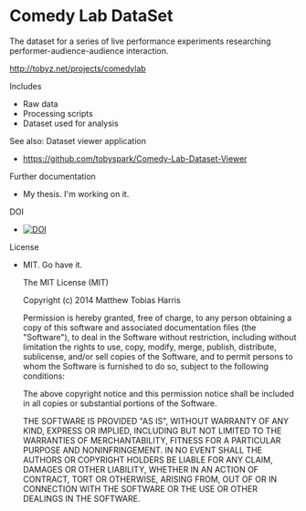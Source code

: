 Comedy Lab DataSet
=================

The dataset for a series of live performance experiments researching performer-audience-audience interaction.

http://tobyz.net/projects/comedylab

Includes
- Raw data
- Processing scripts
- Dataset used for analysis

See also: Dataset viewer application
- https://github.com/tobyspark/Comedy-Lab-Dataset-Viewer

Further documentation
- My thesis. I'm working on it.

DOI
- [![DOI](https://zenodo.org/badge/doi/10.5281/zenodo.11793.png)](http://dx.doi.org/10.5281/zenodo.11793)

License
- MIT. Go have it.

    The MIT License (MIT)

    Copyright (c) 2014 Matthew Tobias Harris

    Permission is hereby granted, free of charge, to any person obtaining a copy
of this software and associated documentation files (the "Software"), to deal
in the Software without restriction, including without limitation the rights
to use, copy, modify, merge, publish, distribute, sublicense, and/or sell
copies of the Software, and to permit persons to whom the Software is
furnished to do so, subject to the following conditions:

    The above copyright notice and this permission notice shall be included in all
copies or substantial portions of the Software.

    THE SOFTWARE IS PROVIDED "AS IS", WITHOUT WARRANTY OF ANY KIND, EXPRESS OR
IMPLIED, INCLUDING BUT NOT LIMITED TO THE WARRANTIES OF MERCHANTABILITY,
FITNESS FOR A PARTICULAR PURPOSE AND NONINFRINGEMENT. IN NO EVENT SHALL THE
AUTHORS OR COPYRIGHT HOLDERS BE LIABLE FOR ANY CLAIM, DAMAGES OR OTHER
LIABILITY, WHETHER IN AN ACTION OF CONTRACT, TORT OR OTHERWISE, ARISING FROM,
OUT OF OR IN CONNECTION WITH THE SOFTWARE OR THE USE OR OTHER DEALINGS IN THE
SOFTWARE.